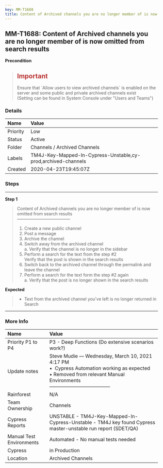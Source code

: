 ```yaml
---
key: MM-T1688
title: Content of Archived channels you are no longer member of is now omitted from search results
---
```


## MM-T1688: Content of Archived channels you are no longer member of is now omitted from search results

**Precondition**

> <article><h1><span style="color: rgb(184, 49, 47);">Important</span></h1>Ensure that `Allow users to view archived channels` is enabled on the server and some public and private archived channels exist<br>(Setting can be found in System Console under "Users and Teams")</article>

### Details

| Name     | Value                                                         |
| :------- | :------------------------------------------------------------ |
| Priority | Low                                                           |
| Status   | Active                                                        |
| Folder   | Channels / Archived Channels                                  |
| Labels   | TM4J-Key-Mapped-In-Cypress-Unstable,cy-prod,archived-channels |
| Created  | 2020-04-23T19:45:07Z                                          |

### Steps

<hr/>

**Step 1**

> <article>Content of Archived channels you are no longer member of is now omitted from search results<br>–––––––––––––––––––––––––<ol><li>Create a new public channel</li><li>Post a message&nbsp;</li><li>Archive the channel</li><li>Switch away from the archived channel<br>a. Verify that the channel is no longer in the sidebar</li><li>Perform a search for the text from the step #2<br>Verify that the post is shown in the search results</li><li>Switch back to the archived channel through the permalink and leave the channel</li><li>Perform a search for the text form the step #2 again<br>a. Verify that the post is no longer shown in the search results</li></ol></article>

**Expected**

> <article><ul><li>Text from the archived channel you've left is no longer returned in Search</li></ul></article>

<hr/>

### More Info

| Name                     | Value                                                                                                                                                                         |
| :----------------------- | :---------------------------------------------------------------------------------------------------------------------------------------------------------------------------- |
| Priority P1 to P4        | P3 - Deep Functions (Do extensive scenarios work?)                                                                                                                            |
| Update notes             | Steve Mudie — Wednesday, March 10, 2021 4:17 PM<br>• &nbsp;Cypress Automation working as expected<br>• Removed from relevant Manual Environments<br>––––––––––––––––––––––––– |
| Rainforest               | N/A                                                                                                                                                                           |
| Team Ownership           | Channels                                                                                                                                                                      |
| Cypress Reports          | UNSTABLE - TM4J-Key-Mapped-In-Cypress-Unstable - TM4J key found Cypress master-unstable run report (SDET/QA)                                                                  |
| Manual Test Environments | Automated - No manual tests needed                                                                                                                                            |
| Cypress                  | in Production                                                                                                                                                                 |
| Location                 | Archived Channels                                                                                                                                                             |
